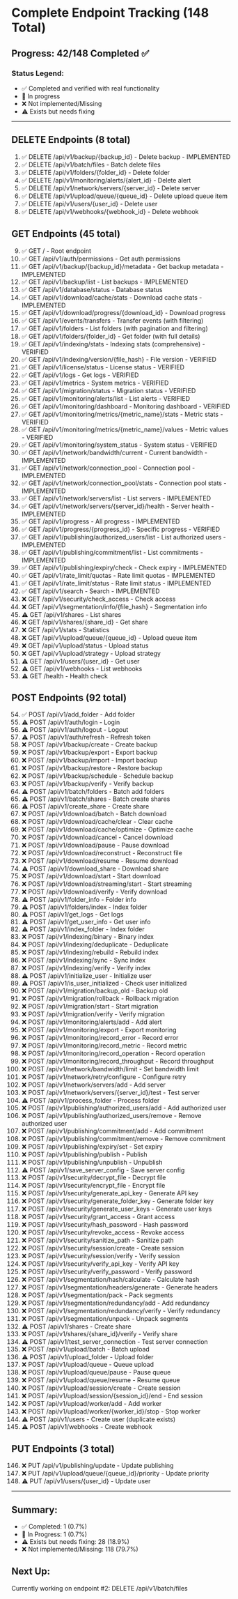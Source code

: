 # Complete Endpoint Tracking (148 Total)

## Progress: 42/148 Completed ✅

### Status Legend:
- ✅ Completed and verified with real functionality
- 🔧 In progress
- ❌ Not implemented/Missing
- ⚠️ Exists but needs fixing

---

## DELETE Endpoints (8 total)
1. ✅ DELETE /api/v1/backup/{backup_id} - Delete backup - IMPLEMENTED
2. ✅ DELETE /api/v1/batch/files - Batch delete files
3. ✅ DELETE /api/v1/folders/{folder_id} - Delete folder
4. ✅ DELETE /api/v1/monitoring/alerts/{alert_id} - Delete alert
5. ✅ DELETE /api/v1/network/servers/{server_id} - Delete server
6. ✅ DELETE /api/v1/upload/queue/{queue_id} - Delete upload queue item
7. ✅ DELETE /api/v1/users/{user_id} - Delete user
8. ✅ DELETE /api/v1/webhooks/{webhook_id} - Delete webhook

## GET Endpoints (45 total)
9. ✅ GET / - Root endpoint
10. ✅ GET /api/v1/auth/permissions - Get auth permissions
11. ✅ GET /api/v1/backup/{backup_id}/metadata - Get backup metadata - IMPLEMENTED
12. ✅ GET /api/v1/backup/list - List backups - IMPLEMENTED
13. ✅ GET /api/v1/database/status - Database status
14. ✅ GET /api/v1/download/cache/stats - Download cache stats - IMPLEMENTED
15. ✅ GET /api/v1/download/progress/{download_id} - Download progress
16. ✅ GET /api/v1/events/transfers - Transfer events (with filtering)
17. ✅ GET /api/v1/folders - List folders (with pagination and filtering)
18. ✅ GET /api/v1/folders/{folder_id} - Get folder (with full details)
19. ✅ GET /api/v1/indexing/stats - Indexing stats (comprehensive) - VERIFIED
20. ✅ GET /api/v1/indexing/version/{file_hash} - File version - VERIFIED
21. ✅ GET /api/v1/license/status - License status - VERIFIED
22. ✅ GET /api/v1/logs - Get logs - VERIFIED
23. ✅ GET /api/v1/metrics - System metrics - VERIFIED
24. ✅ GET /api/v1/migration/status - Migration status - VERIFIED
25. ✅ GET /api/v1/monitoring/alerts/list - List alerts - VERIFIED
26. ✅ GET /api/v1/monitoring/dashboard - Monitoring dashboard - VERIFIED
27. ✅ GET /api/v1/monitoring/metrics/{metric_name}/stats - Metric stats - VERIFIED
28. ✅ GET /api/v1/monitoring/metrics/{metric_name}/values - Metric values - VERIFIED
29. ✅ GET /api/v1/monitoring/system_status - System status - VERIFIED
30. ✅ GET /api/v1/network/bandwidth/current - Current bandwidth - IMPLEMENTED
31. ✅ GET /api/v1/network/connection_pool - Connection pool - IMPLEMENTED
32. ✅ GET /api/v1/network/connection_pool/stats - Connection pool stats - IMPLEMENTED
33. ✅ GET /api/v1/network/servers/list - List servers - IMPLEMENTED
34. ✅ GET /api/v1/network/servers/{server_id}/health - Server health - IMPLEMENTED
35. ✅ GET /api/v1/progress - All progress - IMPLEMENTED
36. ✅ GET /api/v1/progress/{progress_id} - Specific progress - VERIFIED
37. ✅ GET /api/v1/publishing/authorized_users/list - List authorized users - IMPLEMENTED
38. ✅ GET /api/v1/publishing/commitment/list - List commitments - IMPLEMENTED
39. ✅ GET /api/v1/publishing/expiry/check - Check expiry - IMPLEMENTED
40. ✅ GET /api/v1/rate_limit/quotas - Rate limit quotas - IMPLEMENTED
41. ✅ GET /api/v1/rate_limit/status - Rate limit status - IMPLEMENTED
42. ✅ GET /api/v1/search - Search - IMPLEMENTED
43. ❌ GET /api/v1/security/check_access - Check access
44. ❌ GET /api/v1/segmentation/info/{file_hash} - Segmentation info
45. ⚠️ GET /api/v1/shares - List shares
46. ❌ GET /api/v1/shares/{share_id} - Get share
47. ❌ GET /api/v1/stats - Statistics
48. ❌ GET /api/v1/upload/queue/{queue_id} - Upload queue item
49. ❌ GET /api/v1/upload/status - Upload status
50. ❌ GET /api/v1/upload/strategy - Upload strategy
51. ⚠️ GET /api/v1/users/{user_id} - Get user
52. ⚠️ GET /api/v1/webhooks - List webhooks
53. ⚠️ GET /health - Health check

## POST Endpoints (92 total)
54. ✅ POST /api/v1/add_folder - Add folder
55. ⚠️ POST /api/v1/auth/login - Login
56. ⚠️ POST /api/v1/auth/logout - Logout
57. ⚠️ POST /api/v1/auth/refresh - Refresh token
58. ❌ POST /api/v1/backup/create - Create backup
59. ❌ POST /api/v1/backup/export - Export backup
60. ❌ POST /api/v1/backup/import - Import backup
61. ❌ POST /api/v1/backup/restore - Restore backup
62. ❌ POST /api/v1/backup/schedule - Schedule backup
63. ❌ POST /api/v1/backup/verify - Verify backup
64. ⚠️ POST /api/v1/batch/folders - Batch add folders
65. ⚠️ POST /api/v1/batch/shares - Batch create shares
66. ⚠️ POST /api/v1/create_share - Create share
67. ❌ POST /api/v1/download/batch - Batch download
68. ❌ POST /api/v1/download/cache/clear - Clear cache
69. ❌ POST /api/v1/download/cache/optimize - Optimize cache
70. ❌ POST /api/v1/download/cancel - Cancel download
71. ❌ POST /api/v1/download/pause - Pause download
72. ❌ POST /api/v1/download/reconstruct - Reconstruct file
73. ❌ POST /api/v1/download/resume - Resume download
74. ⚠️ POST /api/v1/download_share - Download share
75. ❌ POST /api/v1/download/start - Start download
76. ❌ POST /api/v1/download/streaming/start - Start streaming
77. ❌ POST /api/v1/download/verify - Verify download
78. ⚠️ POST /api/v1/folder_info - Folder info
79. ⚠️ POST /api/v1/folders/index - Index folder
80. ⚠️ POST /api/v1/get_logs - Get logs
81. ⚠️ POST /api/v1/get_user_info - Get user info
82. ⚠️ POST /api/v1/index_folder - Index folder
83. ❌ POST /api/v1/indexing/binary - Binary index
84. ❌ POST /api/v1/indexing/deduplicate - Deduplicate
85. ❌ POST /api/v1/indexing/rebuild - Rebuild index
86. ❌ POST /api/v1/indexing/sync - Sync index
87. ❌ POST /api/v1/indexing/verify - Verify index
88. ⚠️ POST /api/v1/initialize_user - Initialize user
89. ⚠️ POST /api/v1/is_user_initialized - Check user initialized
90. ❌ POST /api/v1/migration/backup_old - Backup old
91. ❌ POST /api/v1/migration/rollback - Rollback migration
92. ❌ POST /api/v1/migration/start - Start migration
93. ❌ POST /api/v1/migration/verify - Verify migration
94. ❌ POST /api/v1/monitoring/alerts/add - Add alert
95. ❌ POST /api/v1/monitoring/export - Export monitoring
96. ❌ POST /api/v1/monitoring/record_error - Record error
97. ❌ POST /api/v1/monitoring/record_metric - Record metric
98. ❌ POST /api/v1/monitoring/record_operation - Record operation
99. ❌ POST /api/v1/monitoring/record_throughput - Record throughput
100. ❌ POST /api/v1/network/bandwidth/limit - Set bandwidth limit
101. ❌ POST /api/v1/network/retry/configure - Configure retry
102. ❌ POST /api/v1/network/servers/add - Add server
103. ❌ POST /api/v1/network/servers/{server_id}/test - Test server
104. ⚠️ POST /api/v1/process_folder - Process folder
105. ❌ POST /api/v1/publishing/authorized_users/add - Add authorized user
106. ❌ POST /api/v1/publishing/authorized_users/remove - Remove authorized user
107. ❌ POST /api/v1/publishing/commitment/add - Add commitment
108. ❌ POST /api/v1/publishing/commitment/remove - Remove commitment
109. ❌ POST /api/v1/publishing/expiry/set - Set expiry
110. ❌ POST /api/v1/publishing/publish - Publish
111. ❌ POST /api/v1/publishing/unpublish - Unpublish
112. ⚠️ POST /api/v1/save_server_config - Save server config
113. ❌ POST /api/v1/security/decrypt_file - Decrypt file
114. ❌ POST /api/v1/security/encrypt_file - Encrypt file
115. ❌ POST /api/v1/security/generate_api_key - Generate API key
116. ❌ POST /api/v1/security/generate_folder_key - Generate folder key
117. ❌ POST /api/v1/security/generate_user_keys - Generate user keys
118. ❌ POST /api/v1/security/grant_access - Grant access
119. ❌ POST /api/v1/security/hash_password - Hash password
120. ❌ POST /api/v1/security/revoke_access - Revoke access
121. ❌ POST /api/v1/security/sanitize_path - Sanitize path
122. ❌ POST /api/v1/security/session/create - Create session
123. ❌ POST /api/v1/security/session/verify - Verify session
124. ❌ POST /api/v1/security/verify_api_key - Verify API key
125. ❌ POST /api/v1/security/verify_password - Verify password
126. ❌ POST /api/v1/segmentation/hash/calculate - Calculate hash
127. ❌ POST /api/v1/segmentation/headers/generate - Generate headers
128. ❌ POST /api/v1/segmentation/pack - Pack segments
129. ❌ POST /api/v1/segmentation/redundancy/add - Add redundancy
130. ❌ POST /api/v1/segmentation/redundancy/verify - Verify redundancy
131. ❌ POST /api/v1/segmentation/unpack - Unpack segments
132. ⚠️ POST /api/v1/shares - Create share
133. ❌ POST /api/v1/shares/{share_id}/verify - Verify share
134. ⚠️ POST /api/v1/test_server_connection - Test server connection
135. ❌ POST /api/v1/upload/batch - Batch upload
136. ⚠️ POST /api/v1/upload_folder - Upload folder
137. ❌ POST /api/v1/upload/queue - Queue upload
138. ❌ POST /api/v1/upload/queue/pause - Pause queue
139. ❌ POST /api/v1/upload/queue/resume - Resume queue
140. ❌ POST /api/v1/upload/session/create - Create session
141. ❌ POST /api/v1/upload/session/{session_id}/end - End session
142. ❌ POST /api/v1/upload/worker/add - Add worker
143. ❌ POST /api/v1/upload/worker/{worker_id}/stop - Stop worker
144. ⚠️ POST /api/v1/users - Create user (duplicate exists)
145. ⚠️ POST /api/v1/webhooks - Create webhook

## PUT Endpoints (3 total)
146. ❌ PUT /api/v1/publishing/update - Update publishing
147. ❌ PUT /api/v1/upload/queue/{queue_id}/priority - Update priority
148. ⚠️ PUT /api/v1/users/{user_id} - Update user

---

## Summary:
- ✅ Completed: 1 (0.7%)
- 🔧 In Progress: 1 (0.7%)
- ⚠️ Exists but needs fixing: 28 (18.9%)
- ❌ Not implemented/Missing: 118 (79.7%)

## Next Up:
Currently working on endpoint #2: DELETE /api/v1/batch/files